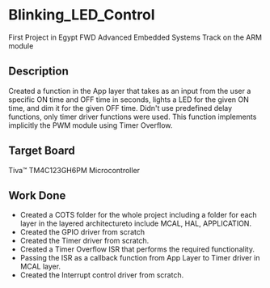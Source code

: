 # Blinking_LED_Control
First Project in Egypt FWD Advanced Embedded Systems Track on the ARM module
## Description
Created a function in the App layer that takes as an input from the user a specific ON time and OFF time in seconds, lights a LED for the given ON time, and dim it for the given OFF time. Didn't use predefined delay functions, only timer driver functions were used. This function implements implicitly the PWM module using Timer Overflow.
## Target Board
Tiva™ TM4C123GH6PM Microcontroller
## Work Done
- Created a COTS folder for the whole project including a folder for each layer in the layered architectureto include MCAL, HAL, APPLICATION.
- Created the GPIO driver from scratch
- Created the Timer driver from scratch.
- Created a Timer Overflow ISR that performs the required functionality.
- Passing the ISR as a callback function from App Layer to Timer driver in MCAL layer.
- Created the Interrupt control driver from scratch.
